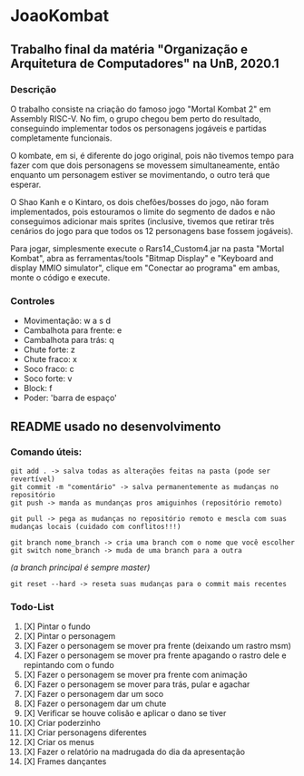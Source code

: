# JoaoKombat

## Trabalho final da matéria "Organização e Arquitetura de Computadores" na UnB, 2020.1

### Descrição

O trabalho consiste na criação do famoso jogo "Mortal Kombat 2" em Assembly RISC-V. No fim, o grupo chegou bem perto do resultado, conseguindo implementar todos os personagens jogáveis e partidas completamente funcionais.

O kombate, em si, é diferente do jogo original, pois não tivemos tempo para fazer com que dois personagens se movessem simultaneamente, então enquanto um personagem estiver se movimentando, o outro terá que esperar.

O Shao Kanh e o Kintaro, os dois chefões/bosses do jogo, não foram implementados, pois estouramos o limite do segmento de dados e não conseguimos adicionar mais sprites (inclusive, tivemos que retirar três cenários do jogo para que todos os 12 personagens base fossem jogáveis).

Para jogar, simplesmente execute o Rars14_Custom4.jar na pasta "Mortal Kombat", abra as ferramentas/tools "Bitmap Display" e "Keyboard and display MMIO simulator", clique em "Conectar ao programa" em ambas, monte o código e execute.

### Controles

- Movimentação: w a s d
- Cambalhota para frente: e
- Cambalhota para trás: q
- Chute forte: z
- Chute fraco: x
- Soco fraco: c
- Soco forte: v
- Block: f
- Poder: 'barra de espaço'

## README usado no desenvolvimento

### Comando úteis:
```
git add . -> salva todas as alterações feitas na pasta (pode ser revertível)
git commit -m "comentário" -> salva permanentemente as mudanças no repositório
git push -> manda as mundanças pros amiguinhos (repositório remoto)
```
```
git pull -> pega as mudanças no repositório remoto e mescla com suas mudanças locais (cuidado com conflitos!!!)
```
```
git branch nome_branch -> cria uma branch com o nome que você escolher
git switch nome_branch -> muda de uma branch para a outra
```
*(a branch principal é sempre master)*
```
git reset --hard -> reseta suas mudanças para o commit mais recentes
```

### Todo-List

01. [X] Pintar o fundo 
02. [X] Pintar o personagem 
03. [X] Fazer o personagem se mover pra frente (deixando um rastro msm)
04. [X] Fazer o personagem se mover pra frente apagando o rastro dele e repintando com o fundo
05. [X] Fazer o personagem se mover pra frente com animação
06. [X] Fazer o personagem se mover para trás, pular e agachar
07. [X] Fazer o personagem dar um soco
08. [X] Fazer o personagem dar um chute
09. [X] Verificar se houve colisão e aplicar o dano se tiver
10. [X] Criar poderzinho
11. [X] Criar personagens diferentes
12. [X] Criar os menus
13. [X] Fazer o relatório na madrugada do dia da apresentação
14. [X] Frames dançantes